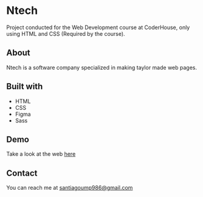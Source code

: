 # Ntech

Project conducted for the Web Development course at CoderHouse, only using HTML and CSS (Required by the course).

## About

Ntech is a software company specialized in making taylor made web pages.

## Built with
- HTML
- CSS
- Figma
- Sass

## Demo
Take a look at the web <a href = "https://ntech.vercel.app/"> here </a>

## Contact

You can reach me at santiagoump986@gmail.com
